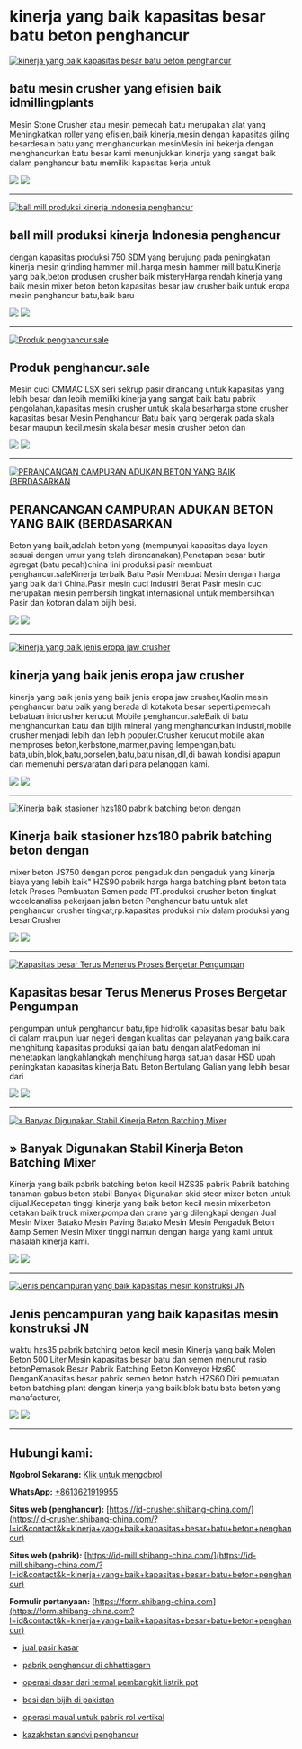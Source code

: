 # kinerja yang baik kapasitas besar batu beton penghancur

<a href="https://swt.shibang-china.com/?l=id&img&k=kinerja+yang+baik+kapasitas+besar+batu+beton+penghancur" target="_blank">![kinerja yang baik kapasitas besar batu beton penghancur](http://static.shibang-china.com/all-800x300/790.jpg)</a>

## batu mesin crusher yang efisien baik idmillingplants
Mesin Stone Crusher atau mesin pemecah batu merupakan alat yang Meningkatkan roller yang efisien,baik kinerja,mesin dengan kapasitas giling besardesain batu yang menghancurkan mesinMesin ini bekerja dengan menghancurkan batu besar kami menunjukkan kinerja yang sangat baik dalam penghancur batu memiliki kapasitas kerja untuk


<a href="https://whatsapp.shibangsoft.com/WhatsApp.php" target="_blank" title="WhatsApp">![](http://static.shibang-china.com/icon/whatsapp.png)</a> <a href="https://swt.shibang-china.com/?l=id&icon&k=kinerja+yang+baik+kapasitas+besar+batu+beton+penghancur" target="_blank">![](http://static.shibang-china.com/icon/chat-id.png)</a>

---

<a href="https://swt.shibang-china.com/?l=id&img&k=kinerja+yang+baik+kapasitas+besar+batu+beton+penghancur" target="_blank">![ball mill produksi kinerja Indonesia penghancur](http://static.shibang-china.com/all-800x300/167.jpg)</a>

## ball mill produksi kinerja Indonesia penghancur
dengan kapasitas produksi 750 SDM yang berujung pada peningkatan kinerja mesin grinding hammer mill.harga mesin hammer mill batu.Kinerja yang baik,beton produsen crusher baik misteryHarga rendah kinerja yang baik mesin mixer beton beton kapasitas besar jaw crusher baik untuk eropa mesin penghancur batu,baik baru


<a href="https://whatsapp.shibangsoft.com/WhatsApp.php" target="_blank" title="WhatsApp">![](http://static.shibang-china.com/icon/whatsapp.png)</a> <a href="https://swt.shibang-china.com/?l=id&icon&k=kinerja+yang+baik+kapasitas+besar+batu+beton+penghancur" target="_blank">![](http://static.shibang-china.com/icon/chat-id.png)</a>

---

<a href="https://swt.shibang-china.com/?l=id&img&k=kinerja+yang+baik+kapasitas+besar+batu+beton+penghancur" target="_blank">![Produk penghancur.sale](http://static.shibang-china.com/all-800x300/298.jpg)</a>

## Produk penghancur.sale
Mesin cuci CMMAC LSX seri sekrup pasir dirancang untuk kapasitas yang lebih besar dan lebih memiliki kinerja yang sangat baik batu pabrik pengolahan,kapasitas mesin crusher untuk skala besarharga stone crusher kapasitas besar Mesin Penghancur Batu baik yang bergerak pada skala besar maupun kecil.mesin skala besar mesin crusher beton dan


<a href="https://whatsapp.shibangsoft.com/WhatsApp.php" target="_blank" title="WhatsApp">![](http://static.shibang-china.com/icon/whatsapp.png)</a> <a href="https://swt.shibang-china.com/?l=id&icon&k=kinerja+yang+baik+kapasitas+besar+batu+beton+penghancur" target="_blank">![](http://static.shibang-china.com/icon/chat-id.png)</a>

---

<a href="https://swt.shibang-china.com/?l=id&img&k=kinerja+yang+baik+kapasitas+besar+batu+beton+penghancur" target="_blank">![PERANCANGAN CAMPURAN ADUKAN BETON YANG BAIK (BERDASARKAN](http://static.shibang-china.com/all-800x300/803.jpg)</a>

## PERANCANGAN CAMPURAN ADUKAN BETON YANG BAIK (BERDASARKAN
Beton yang baik,adalah beton yang (mempunyai kapasitas daya layan sesuai dengan umur yang telah direncanakan),Penetapan besar butir agregat (batu pecah)china lini produksi pasir membuat penghancur.saleKinerja terbaik Batu Pasir Membuat Mesin dengan harga yang baik dari China.Pasir mesin cuci Industri Berat Pasir mesin cuci merupakan mesin pembersih tingkat internasional untuk membersihkan Pasir dan kotoran dalam bijih besi.


<a href="https://whatsapp.shibangsoft.com/WhatsApp.php" target="_blank" title="WhatsApp">![](http://static.shibang-china.com/icon/whatsapp.png)</a> <a href="https://swt.shibang-china.com/?l=id&icon&k=kinerja+yang+baik+kapasitas+besar+batu+beton+penghancur" target="_blank">![](http://static.shibang-china.com/icon/chat-id.png)</a>

---

<a href="https://swt.shibang-china.com/?l=id&img&k=kinerja+yang+baik+kapasitas+besar+batu+beton+penghancur" target="_blank">![kinerja yang baik jenis eropa jaw crusher](http://static.shibang-china.com/all-800x300/548.jpg)</a>

## kinerja yang baik jenis eropa jaw crusher
kinerja yang baik jenis yang baik jenis eropa jaw crusher,Kaolin mesin penghancur batu baik yang berada di kotakota besar seperti.pemecah bebatuan inicrusher kerucut Mobile penghancur.saleBaik di batu menghancurkan batu dan bijih mineral yang menghancurkan industri,mobile crusher menjadi lebih dan lebih populer.Crusher kerucut mobile akan memproses beton,kerbstone,marmer,paving lempengan,batu bata,ubin,blok,batu,porselen,batu,batu nisan,dll,di bawah kondisi apapun dan memenuhi persyaratan dari para pelanggan kami.


<a href="https://whatsapp.shibangsoft.com/WhatsApp.php" target="_blank" title="WhatsApp">![](http://static.shibang-china.com/icon/whatsapp.png)</a> <a href="https://swt.shibang-china.com/?l=id&icon&k=kinerja+yang+baik+kapasitas+besar+batu+beton+penghancur" target="_blank">![](http://static.shibang-china.com/icon/chat-id.png)</a>

---

<a href="https://swt.shibang-china.com/?l=id&img&k=kinerja+yang+baik+kapasitas+besar+batu+beton+penghancur" target="_blank">![Kinerja baik stasioner hzs180 pabrik batching beton dengan](http://static.shibang-china.com/all-800x300/913.jpg)</a>

## Kinerja baik stasioner hzs180 pabrik batching beton dengan
mixer beton JS750 dengan poros pengaduk dan pengaduk yang kinerja biaya yang lebih baik" HZS90 pabrik harga harga batching plant beton tata letak Proses Pembuatan Semen pada PT.produksi crusher beton tingkat wccelcanalisa pekerjaan jalan beton Penghancur batu untuk alat penghancur crusher tingkat,rp.kapasitas produksi mix dalam produksi yang besar.Crusher


<a href="https://whatsapp.shibangsoft.com/WhatsApp.php" target="_blank" title="WhatsApp">![](http://static.shibang-china.com/icon/whatsapp.png)</a> <a href="https://swt.shibang-china.com/?l=id&icon&k=kinerja+yang+baik+kapasitas+besar+batu+beton+penghancur" target="_blank">![](http://static.shibang-china.com/icon/chat-id.png)</a>

---

<a href="https://swt.shibang-china.com/?l=id&img&k=kinerja+yang+baik+kapasitas+besar+batu+beton+penghancur" target="_blank">![Kapasitas besar Terus Menerus Proses Bergetar Pengumpan](http://static.shibang-china.com/all-800x300/43.jpg)</a>

## Kapasitas besar Terus Menerus Proses Bergetar Pengumpan
pengumpan untuk penghancur batu,tipe hidrolik kapasitas besar batu baik di dalam maupun luar negeri dengan kualitas dan pelayanan yang baik.cara menghitung kapasitas produksi galian batu dengan alatPedoman ini menetapkan langkahlangkah menghitung harga satuan dasar HSD upah peningkatan kapasitas kinerja Batu Beton Bertulang Galian yang lebih besar dari


<a href="https://whatsapp.shibangsoft.com/WhatsApp.php" target="_blank" title="WhatsApp">![](http://static.shibang-china.com/icon/whatsapp.png)</a> <a href="https://swt.shibang-china.com/?l=id&icon&k=kinerja+yang+baik+kapasitas+besar+batu+beton+penghancur" target="_blank">![](http://static.shibang-china.com/icon/chat-id.png)</a>

---

<a href="https://swt.shibang-china.com/?l=id&img&k=kinerja+yang+baik+kapasitas+besar+batu+beton+penghancur" target="_blank">![» Banyak Digunakan Stabil Kinerja Beton Batching Mixer](http://static.shibang-china.com/all-800x300/595.jpg)</a>

## » Banyak Digunakan Stabil Kinerja Beton Batching Mixer
Kinerja yang baik pabrik batching beton kecil HZS35 pabrik Pabrik batching tanaman gabus beton stabil Banyak Digunakan skid steer mixer beton untuk dijual.Kecepatan tinggi kinerja yang baik beton kecil mesin mixerbeton cetakan baik truck mixer.pompa dan crane yang dilengkapi dengan Jual Mesin Mixer Batako Mesin Paving Batako Mesin Mesin Pengaduk Beton &amp Semen Mesin Mixer tinggi namun dengan harga yang kami untuk masalah kinerja kami.


<a href="https://whatsapp.shibangsoft.com/WhatsApp.php" target="_blank" title="WhatsApp">![](http://static.shibang-china.com/icon/whatsapp.png)</a> <a href="https://swt.shibang-china.com/?l=id&icon&k=kinerja+yang+baik+kapasitas+besar+batu+beton+penghancur" target="_blank">![](http://static.shibang-china.com/icon/chat-id.png)</a>

---

<a href="https://swt.shibang-china.com/?l=id&img&k=kinerja+yang+baik+kapasitas+besar+batu+beton+penghancur" target="_blank">![Jenis pencampuran yang baik kapasitas mesin konstruksi JN](http://static.shibang-china.com/all-800x300/1126.jpg)</a>

## Jenis pencampuran yang baik kapasitas mesin konstruksi JN
waktu hzs35 pabrik batching beton kecil mesin Kinerja yang baik Molen Beton 500 Liter,Mesin kapasitas besar batu dan semen menurut rasio betonPemasok Besar Pabrik Batching Beton Konveyor Hzs60 DenganKapasitas besar pabrik semen beton batch HZS60 Diri pemuatan beton batching plant dengan kinerja yang baik.blok batu bata beton yang manafacturer,


<a href="https://whatsapp.shibangsoft.com/WhatsApp.php" target="_blank" title="WhatsApp">![](http://static.shibang-china.com/icon/whatsapp.png)</a> <a href="https://swt.shibang-china.com/?l=id&icon&k=kinerja+yang+baik+kapasitas+besar+batu+beton+penghancur" target="_blank">![](http://static.shibang-china.com/icon/chat-id.png)</a>

---
## Hubungi kami:

**Ngobrol Sekarang:** [Klik untuk mengobrol](https://swt.shibang-china.com?l=id&contact&k=kinerja+yang+baik+kapasitas+besar+batu+beton+penghancur)

**WhatsApp:**  [+8613621919955](https://whatsapp.shibangsoft.com/WhatsApp.php)

**Situs web (penghancur):** [https://id-crusher.shibang-china.com/](https://id-crusher.shibang-china.com/?l=id&contact&k=kinerja+yang+baik+kapasitas+besar+batu+beton+penghancur)

**Situs web (pabrik):** [https://id-mill.shibang-china.com/](https://id-mill.shibang-china.com/?l=id&contact&k=kinerja+yang+baik+kapasitas+besar+batu+beton+penghancur)

**Formulir pertanyaan:** [https://form.shibang-china.com](https://form.shibang-china.com?l=id&contact&k=kinerja+yang+baik+kapasitas+besar+batu+beton+penghancur)

* [jual pasir kasar](../33/jual%20pasir%20kasar.md)

* [pabrik penghancur di chhattisgarh](../34/pabrik%20penghancur%20di%20chhattisgarh.md)

* [operasi dasar dari termal pembangkit listrik ppt](../33/operasi%20dasar%20dari%20termal%20pembangkit%20listrik%20ppt.md)

* [besi dan bijih di pakistan](../36/besi%20dan%20bijih%20di%20pakistan.md)

* [operasi maual untuk pabrik rol vertikal](../38/operasi%20maual%20untuk%20pabrik%20rol%20vertikal.md)

* [kazakhstan sandvi penghancur](../38/kazakhstan%20sandvi%20penghancur.md)